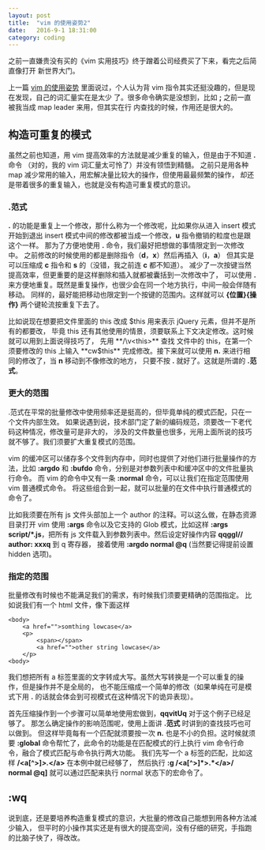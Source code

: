 ```yaml
---
layout: post
title:  "vim 的使用姿势2"
date:   2016-9-1 18:31:00
category: coding
---
```


之前一直嫌贵没有买的《vim 实用技巧》终于蹭着公司经费买了下来，看完之后简直像打开
新世界大门。

上一篇 [vim 的使用姿势](http://crazydogs.github.io/coding/2016/08/16/vim-%E7%9A%84%E4%BD%BF%E7%94%A8%E5%A7%BF%E5%8A%BF.html)
里面说过，个人认为背 vim 指令其实还挺没趣的，但是现在发现，自己的词汇量实在是太少
了。很多命令确实是没想到，比如 **;** 之前一直被我当成 map leader 来用，但其实在行
内查找的时候，作用还是很大的。

## 构造可重复的模式
虽然之前也知道，用 vim 提高效率的方法就是减少重复的输入，但是由于不知道 **.** 命令
（对的，我的 vim 词汇量太可怜了）并没有领悟到精髓。
之前只是用各种 map 减少常用的输入，用宏解决量比较大的操作，但使用最最频繁的操作，
却还是带着很多的重复输入，也就是没有构造可重复模式的意识。

### .范式
**.** 的功能是重复上一个修改，那什么称为一个修改呢，比如果你从进入 insert 模式开始到退出
insert 模式中间的修改都被当成一个修改，**u** 指令撤销的粒度也是跟这个一样。
那为了方便地使用 **.** 命令，我们最好把想做的事情限定到一次修改中。
之前修改的时候使用的都是删除指令（**d**，**x**）然后再插入（**i**，**a**）
但其实是可以压缩成 **c** 指令和 **s** 的（没错，我之前连 **c** 都不知道）。
减少了一次按键当然提高效率，但更重要的是这样删除和插入就都被囊括到一次修改中了，
可以使用 **.** 来方便地重复。既然是重复操作，也很少会在同一个地方执行，中间一般会伴随有移动。
同样的，最好能把移动也限定到一个按键的范围内。这样就可以 **{位置}{操作}** 两个键轮流按重复下去了。

比如说现在想要把文件里面的 this 改成 $this 用来表示 jQuery 元素，但并不是所有的都要改，
毕竟 this 还有其他使用的情景，须要联系上下文决定修改。这时候就可以用到上面说得技巧了，
先用 **/\v<this>** 查找 文件中的 this，在第一个须要修改的 this 上输入 **cw$this**
完成修改。接下来就可以使用 **n.** 来进行相同的修改了，当 **n** 移动到不像修改的地方，
只要不按 **.** 就好了。这就是所谓的 **.范式**。

### 更大的范围
.范式在平常的批量修改中使用频率还是挺高的，但毕竟单纯的模式匹配，只在一个文件内部生效。
如果说遇到说，技术部门定了新的编码规范，须要改一下老代码这种情况，修改量可是非大的，
涉及的文件数量也很多，光用上面所说的技巧就不够了。我们须要扩大重复模式的范围。

vim 的缓冲区可以储存多个文件到内存中，同时也提供了对他们进行批量操作的方法，比如
**:argdo** 和 **:bufdo** 命令，分别是对参数列表中和缓冲区中的文件批量执行命令。
而 vim 的命令中又有一条 **:normal** 命令，可以让我们在指定范围使用 vim 普通模式命令。
将这些组合到一起，就可以批量的在文件中执行普通模式的命令了。

比如我须要在所有 js 文件头部加上一个 author 的注释。可以这么做，在静态资源目录打开 vim
使用 **:args** 命令以及它支持的 Glob 模式，比如这样 **:args script/\*.js**，把所有
js 文件载入到参数列表中。然后设定好操作内容 **qqggI// author: xxx<CR>q** 到 q 寄存器，
接着使用 **:argdo normal @q** (当然要记得提前设置 hidden 选项)。

### 指定的范围
批量修改有时候也不能满足我们的需求，有时候我们须要更精确的范围指定。
比如说我们有一个 html 文件，像下面这样

````
<body>
    <a href="">somthing lowcase</a>
    <p>
        <span></span>
        <a href="">other string lowcase</a>
    </p> 
<body>
````

我们想把所有 a 标签里面的文字转成大写。虽然大写转换是一个可以重复的操作，但是操作并不是全局的，
也不能压缩成一个简单的修改（如果单纯在可是模式下用 **.** 的话就会体会到可视模式在这种情况下的诡异表现）。

首先压缩操作到一个步骤可以简单地使用宏做到，**qqvitUq** 对于这个例子已经足够了。
那怎么确定操作的影响范围呢，使用上面讲 **.范式** 时讲到的查找技巧也可以做到。
但这样毕竟每有一个匹配就须要按一次 **n.** 也是不小的负担。这时候就须要 **:global**
命令帮忙了，此命令的功能是在匹配模式的行上执行 vim 命令行命令，融合了模式匹配与命令执行两大功能。
我们先写一个 a 标签的匹配，比如这样 **/<a[^>]*>.*<\/a>** 在本例中就已经够了，
然后执行 **:g /<a[^>]\*>.\*<\/a>/ normal @q]** 就可以通过匹配来执行 normal 状态下的宏命令了。

## :wq
说到底，还是要培养构造重复模式的意识，大批量的修改自己能想到用各种方法减少输入，
但平时的小操作其实还是有很大的提高空间，没有仔细的研究，手指跑的比脑子快了，得改改。
